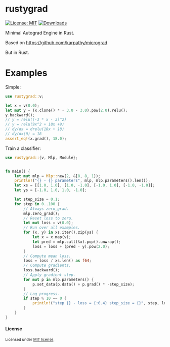 # rustygrad
[![License: MIT](https://img.shields.io/badge/License-MIT-yellow.svg)](https://opensource.org/licenses/MIT)
[![Downloads](https://img.shields.io/crates/d/stl_io.svg)](#downloads)


 Minimal Autograd Engine in Rust.

Based on <https://github.com/karpathy/micrograd>

But in Rust.

# Examples

Simple:

```rust
use rustygrad::v;

let x = v(0.0);
let mut y = (x.clone() * - 3.0 - 3.0).pow(2.0).relu();
y.backward();
// y = relu((-3 * x - 3)^2)
// y = relu(9x^2 + 18x +9)
// dy/dx = drelu(18x + 18)
// dy/dx(0) = 18
assert_eq!(x.grad(), 18.0);
```

Train a classifier:

```rust
use rustygrad::{v, Mlp, Module};


fn main() {
    let mut mlp = Mlp::new(2, &[8, 8, 1]);
    println!("{} - {} parameters", mlp, mlp.parameters().len());
    let xs = [[1.0, 1.0], [1.0, -1.0], [-1.0, 1.0], [-1.0, -1.0]];
    let ys = [-1.0, 1.0, 1.0, -1.0];

    let step_size = 0.1;
    for step in 0..100 {
        // Always zero_grad.
        mlp.zero_grad();
        // Reset loss to zero.
        let mut loss = v(0.0);
        // Run over all examples.
        for (x, y) in xs.iter().zip(ys) {
            let x = x.map(v);
            let pred = mlp.call(&x).pop().unwrap();
            loss = loss + (pred - y).pow(2.0);
        }
        // Compute mean loss.
        loss = loss / xs.len() as f64;
        // Compute gradients.
        loss.backward();
        // Apply gradient step.
        for mut p in mlp.parameters() {
            p.set_data(p.data() + p.grad() * -step_size);
        }
        // Log progress.
        if step % 10 == 0 {
            println!("step {} - loss = {:0.4} step_size = {}", step, loss.data(), step_size);
        }
    }
}
```


#### License

<sup>
Licensed under <a href="LICENSE-MIT">MIT license</a>.
</sup>
